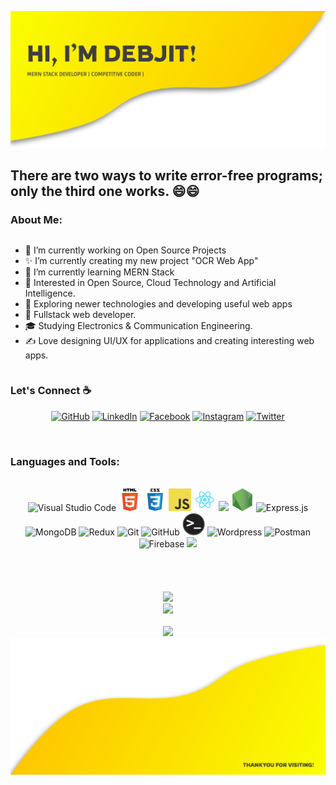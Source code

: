 ![HI, I'M DEBJIT!](./images/top.png)

## There are two ways to write error-free programs; only the third one works. 😄😄

### About Me:
<div style="display: flex; align-items: center;">

- 🔭 I’m currently working on Open Source Projects
- ✨ I’m currently creating my new project "OCR Web App"
- 🌱 I’m currently learning MERN Stack 
- 👯 Interested in Open Source, Cloud Technology and Artificial Intelligence.
- 🤔 Exploring newer technologies and developing useful web apps
- 💼 Fullstack web developer.
- 🎓 Studying Electronics & Communication Engineering.
- ✍️ Love designing UI/UX for applications and creating interesting web apps.

</div>

### Let's Connect :coffee:
<p align="center" backgroud="./images/mid.png">
	<a href="https://github.com/DebjitPramanick"><img src="https://img.icons8.com/bubbles/50/000000/github.png" alt="GitHub"/></a>
	<a href="https://www.linkedin.com/in/debjit-pramanick-7a6a971b1/"><img src="https://img.icons8.com/bubbles/50/000000/linkedin.png" alt="LinkedIn"/></a>
	<a href="https://www.facebook.com/debjit.pramanick.56/"><img src="https://img.icons8.com/bubbles/50/000000/facebook-new.png" alt="Facebook"/></a>
	<a href="https://www.instagram.com/debjit.js/"><img src="https://img.icons8.com/bubbles/50/000000/instagram.png" alt="Instagram"/></a>
	<a href="https://twitter.com/P_Debjit"><img src="https://img.icons8.com/bubbles/50/000000/twitter.png" alt="Twitter"/></a>
</p>

<br />

### Languages and Tools:

<div align="center">
	
<br/>

<img alt="Visual Studio Code" width="36px" src="https://img.icons8.com/color/48/000000/visual-studio-code-2019.png"/>
	<img alt="HTML5" width="36px" src="https://raw.githubusercontent.com/github/explore/80688e429a7d4ef2fca1e82350fe8e3517d3494d/topics/html/html.png" />
	<img alt="CSS3" width="36px" src="https://raw.githubusercontent.com/github/explore/80688e429a7d4ef2fca1e82350fe8e3517d3494d/topics/css/css.png" />
	<img alt="JavaScript" width="36px" src="https://raw.githubusercontent.com/github/explore/80688e429a7d4ef2fca1e82350fe8e3517d3494d/topics/javascript/javascript.png" />
	<img width="36px" src="https://raw.githubusercontent.com/github/explore/80688e429a7d4ef2fca1e82350fe8e3517d3494d/topics/react/react.png" />
	<img width="36px" src="https://img.icons8.com/color/48/000000/material-ui.png"/>
	<img alt="Node.js" width="36px" src="https://raw.githubusercontent.com/github/explore/80688e429a7d4ef2fca1e82350fe8e3517d3494d/topics/nodejs/nodejs.png" />
	<img alt="Express.js" width="36px" src="https://img.icons8.com/color/48/000000/js.png" />
	<img alt="MongoDB" width="36px" src="https://img.icons8.com/color/48/000000/mongodb.png" />
	<img alt="Redux" width="36px" src="https://img.icons8.com/color/48/000000/redux.png"/>
	<img alt="Git" width="36px" src="https://img.icons8.com/color/64/000000/git.png"/>
	<img alt="GitHub" width="36px" src="https://img.icons8.com/bubbles/50/000000/github.png"/>
	<img alt="Terminal" width="36px" src="https://raw.githubusercontent.com/github/explore/80688e429a7d4ef2fca1e82350fe8e3517d3494d/topics/terminal/terminal.png" />
	<img alt="Wordpress" width="36px" src="https://img.icons8.com/color/48/000000/wordpress.png"/>
	<img alt="Postman" width="36px" src="https://img.icons8.com/dusk/64/000000/postman-api.png"/>
	<img alt="Firebase" width="36px" src="https://img.icons8.com/color/48/000000/google-firebase-console.png"/>
	<img width="36px" src="https://img.icons8.com/color/48/000000/heroku.png"/>
<br/>

</div>

<br/>
<br/>
<br/>
<br/>

<div align=center>
	
<img src="https://github-readme-stats.vercel.app/api?username=DebjitPramanick&show_icons=true&theme=synthwave"/> 
<br/>
<img src="https://github-readme-stats.vercel.app/api/top-langs/?username=DebjitPramanick&theme=synthwave"/>

</div>

<br/>

<div align=center>
<img src="https://media.giphy.com/media/fwbzI2kV3Qrlpkh59e/giphy.gif" width="300"/>
</div>


<img src="./images/bottom.png"/>

